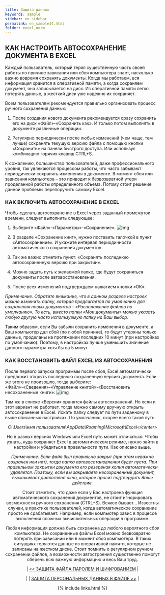 ```yaml
---
title: Защита данных
keywords: sample
sidebar: en_sidebar
permalink: en_sample14.html
folder: excel_norm
---
```


## КАК НАСТРОИТЬ АВТОСОХРАНЕНИЕ ДОКУМЕНТА В EXCEL

Каждый пользователь, который терял существенную часть своей работы по причине зависания или сбоя компьютера знает, насколько важно вовремя сохранять документы. Когда мы работаем, вся информация хранится в оперативной памяти, а когда сохраняем документ, она записывается на диск. Из оперативной памяти легко потерять данные, а жесткий диск уже надежно их сохраняет.

Всем пользователям рекомендуется правильно организовать процесс ручного сохранения данных:

1. После создания нового документа рекомендуется сразу сохранить его на диск «Файл»-«Сохранить как». И только потом выполнять в документе различные операции.
    
2. Регулярно периодически после любых изменений (чем чаще, тем лучше) сохранять текущую версию файла с помощью кнопки «Сохранить» на панели быстрого доступа. Или используя комбинацию горячих клавиш CTRL+S.

К сожалению, большинство пользователей, даже профессионального уровня, так увлекаются процессом работы, что часто забывают периодически сохранять изменения в документе. В момент сбоя или зависания компьютера – это приводит к безвозвратной утери проделанной работы определенного объема. Потому стоит решение данной проблемы перепоручить самому Excel.

### КАК ВКЛЮЧИТЬ АВТОСОХРАНЕНИЕ В EXCEL

Чтобы сделать автосохранение в Excel через заданный промежуток времени, следует выполнить следующее:

1. Выберите «Файл»-«Параметры»-«Сохранение».
        ![img](/images/img.png)

2. В разделе «Сохранение книг», нужно поставить галочкой в пункт «Автосохранение». И укажите интервал периодичности автоматического сохранения документов.

3. Так же важно отметить пункт: «Сохранять последнюю автосохраненную версию при закрытии».

4. Можно задать путь к желаемой папке, где будут сохраняться документы после автовосстановления.

5. После всех изменений подтверждаем нажатием кнопки «ОК».

_Примечание. Обратите внимание, что в данном разделе настроек можно изменить папку, которая предлагается по умолчанию для сохранения новых документов - «Расположение файлов по умолчанию». То есть, вместо папки «Мои документы» можно указать любую другую часто используемую папку на Ваш выбор._

Таким образом, если Вы забыли сохранить изменения в документе, а Ваш компьютер дал сбой (по любой причине), то будут утеряны только данные, проделаны на протяжении последних 10 минут (при настройках по умолчанию). Поэтому, в настройках лучше уменьшить значение данного параметра хотя бы на 5 минут.

### КАК ВОССТАНОВИТЬ ФАЙЛ EXCEL ИЗ АВТОСОХРАНЕНИЯ

После первого запуска программы после сбоя, Excel автоматически предложит открыть последнюю сохраненную версию документа. Если же этого не произошло, тогда выберите: «Файл»-«Сведения»-«Управление книгой»-«Восстановить несохраненные книги»:
        ![img](/images/img.png)

Там же в списке «Версии» хранятся файлы автосохранений. Но если и этот вариант не работает, тогда можно самому вручную открыть автосохранение в Excel. Искать папку следует по пути заданному в выше описанных настройках. По умолчанию, скорее всего такой путь:

_<center>C:\Users\имя пользователя\AppData\Roaming\Microsoft\Excel\</center>_

Но в разных версиях Windows или Excel путь может отличаться. Чтобы узнать, куда сохраняет Excel в автоматическом режиме, нужно зайти в настройки и убедиться в правильности пути. Как описано выше.

_Примечание. Если файл был правильно закрыт (при этом неважно сохранен или нет), тогда папка автовосстановления будет пуста. При правильном закрытии документа его резервная копия автоматически удаляется. Поэтому, если вы закрываете несохраненный документ, выскакивает диалоговое окно, которое просит подтвердить Ваше действие._

Стоит отметить, что даже если у Вас настроена функция автоматического сохранения документов, не стоит игнорировать возможности ручного сохранения (CTRL+S). Всякое бывает… Известны случаи, в практике пользователей, когда автоматическое сохранение просто не срабатывает. Например, если компьютер завис в процессе выполнения сложных вычислительных операций в программе.

Любая информация должна быть сохранена до любого вероятного сбоя компьютера. Не сохраненные файлы Excel можно безвозвратно потерять при зависании или в момент сбоя компьютера. В таких ситуациях теряются данные из оперативной памяти, которые не записаны на жестком диске. Стоит помнить о регулярном ручном сохранении файлов, а возможности автостроения существенно помогут сберечь всю важную информацию и весь Ваш труд.

| [<< ЗАЩИТА ФАЙЛА ПАРОЛЕМ И ШИФРОВАНИЕМ](en_sample13.html) |

| | [ЗАЩИТА ПЕРСОНАЛЬНЫХ ДАННЫХ В ФАЙЛЕ >>](en_sample15.html) |

{% include links.html %}